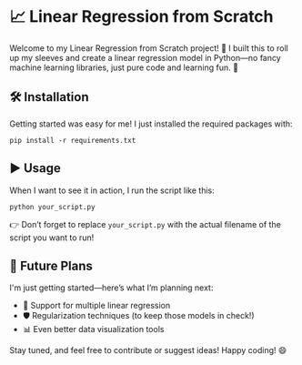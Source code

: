 # 📈 Linear Regression from Scratch

Welcome to my Linear Regression from Scratch project! 🎉 I built this to roll up my sleeves and create a linear regression model in Python—no fancy machine learning libraries, just pure code and learning fun. 🚀

## 🛠️ Installation

Getting started was easy for me! I just installed the required packages with:

```
pip install -r requirements.txt
```

## ▶️ Usage

When I want to see it in action, I run the script like this:

```
python your_script.py
```

👉 Don’t forget to replace `your_script.py` with the actual filename of the script you want to run!

## 🌟 Future Plans

I'm just getting started—here’s what I’m planning next:
- 🔢 Support for multiple linear regression
- 🛡️ Regularization techniques (to keep those models in check!)
- 📊 Even better data visualization tools

Stay tuned, and feel free to contribute or suggest ideas! Happy coding! 😄